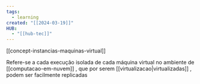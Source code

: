 ```yaml
---
tags:
  - learning
created: "[[2024-03-19]]"
HUB:
  - "[[hub-tec]]"
---
```


[[concept-instancias-maquinas-virtual]]

Refere-se a cada execução isolada de cada máquina virtual no ambiente de [[computacao-em-nuvem]] , que por serem [[virtualizacao|virtualizadas]] , podem ser facilmente replicadas  